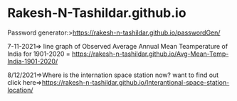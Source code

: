 # Rakesh-N-Tashildar.github.io
Password generator:>https://rakesh-n-tashildar.github.io/passwordGen/

7-11-2021=> line graph of Observed Average Annual Mean Teamperature of India for 1901-2020 = https://rakesh-n-tashildar.github.io/Avg-Mean-Temp-India-1901-2020/


8/12/2021=>Where is the internation space station now? want to find out click here=>https://rakesh-n-tashildar.github.io/Interantional-space-station-location/
